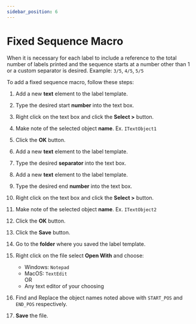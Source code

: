 ```yaml
---
sidebar_position: 6
---
```


# Fixed Sequence Macro

When it is necessary for each label to include a reference to the total number of labels printed and the sequence starts at a number other than 1 or a custom separator is desired.
Example: `3/5`, `4/5`, `5/5`  

To add a fixed sequence macro, follow these steps:

1. Add a new **text** element to the label template.

1. Type the desired start **number** into the text box.

1. Right click on the text box and click the **Select >** button.

1. Make note of the selected object **name**. Ex. `ITextObject1`

1. Click the **OK** button.

1. Add a new **text** element to the label template.

1. Type the desired **separator** into the text box.

1. Add a new **text** element to the label template.

1. Type the desired end **number** into the text box.

1. Right click on the text box and click the **Select >** button.

1. Make note of the selected object **name**. Ex. `ITextObject2`

1. Click the **OK** button.

1. Click the **Save** button.

1. Go to the **folder** where you saved the label template.

1. Right click on the file select **Open With** and choose:
    - Windows: `Notepad`
    - MacOS: `TextEdit`  
      OR
    - Any text editor of your choosing

1. Find and Replace the object names noted above with `START_POS` and `END_POS` respectively.

1. **Save** the file.
